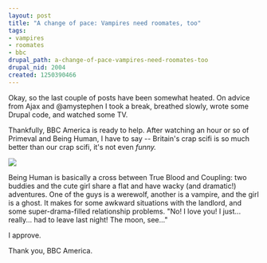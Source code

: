 ```yaml
--- 
layout: post
title: "A change of pace: Vampires need roomates, too"
tags: 
- vampires
- roomates
- bbc
drupal_path: a-change-of-pace-vampires-need-roomates-too
drupal_nid: 2004
created: 1250390466
---
```

Okay, so the last couple of posts have been somewhat heated. On advice from Ajax and @amystephen I took a break, breathed slowly, wrote some Drupal code, and watched some TV.



Thankfully, BBC America is ready to help. After watching an hour or so of Primeval and Being Human, I have to say -- Britain's crap scifi is so much better than our crap scifi, it's not even <em>funny.</em>



<a href="http://www.nytimes.com/2009/07/24/arts/television/24human.html?_r=1&ref=arts">![](/files/being-human.jpg)</a>



Being Human is basically a cross between True Blood and Coupling: two buddies and the cute girl share a flat and have wacky (and dramatic!) adventures. One of the guys is a werewolf, another is a vampire, and the girl is a ghost. It makes for some awkward situations with the landlord, and some super-drama-filled relationship problems. "No! I love you! I just... really... had to leave last night! The moon, see..."



I approve.



Thank you, BBC America.
